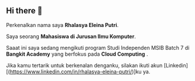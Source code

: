 ## Hi there 👋

Perkenalkan nama saya **Rhalasya Eleina Putri**.<br>

Saya seorang **Mahasiswa di Jurusan Ilmu Komputer**.<br>

Saaat ini saya sedang mengikuti program Studi Independen MSIB Batch 7 di **Bangkit Academy** yang berfokus pada **Cloud Computing** .<br>

Jika kamu tertarik untuk berkenalan denganku, silakan ikuti akun [Linkedin][(https://www.linkedin.com/in/rhalasya-eleina-putri/)]ku ya.
